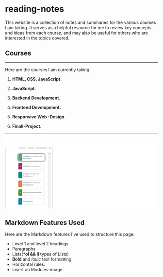 # reading-notes

This website is a collection of notes and summaries for the various courses I am taking. It serves as a helpful resource for me to review key concepts and ideas from each course, and may also be useful for others who are interested in the topics covered.

## Courses
-------------------------
Here are the courses I am currently taking:

1. **HTML, CSS, JavaScript.**

2. **JavaScript.**
3. **Backend Development.**
4. **Frontend  Development.**
5. **Responsive Web -Design.**
6. **Finall-Project.**
*********
![Modules picture](ltuc.png)

## Markdown Features Used
Here are the Markdown features I've used to structure this page:

- Level 1 and level 2 headings
- Paragraphs
- Lists(***ol && li** types of Lists)
- **Bold** and *italic* text formatting
- Horizontal rules.
- Insert an Modules-image.
